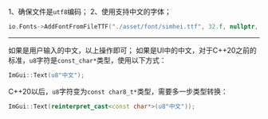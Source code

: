 1、确保文件是`utf8`编码；
2、使用支持中文的字体；

```cpp
io.Fonts->AddFontFromFileTTF("./asset/font/simhei.ttf", 32.f, nullptr, io.Fonts->GetGlyphRangesChineseFull());
```

---

如果是用户输入的中文，以上操作即可；
如果是UI中的中文，对于C++20之前的标准，`u8`字符是`const_char*`类型，使用以下方式：
```cpp
ImGui::Text(u8"中文");
```

C++20以后，`u8`字符变为`const char8_t*`类型，需要多一步类型转换：
```cpp
ImGui::Text(reinterpret_cast<const char*>(u8"中文"));
```
